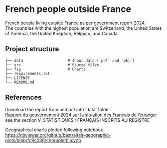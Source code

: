# French people outside France
French people living outside France as per government report 2024. <br>
The countries with the highest population are Switzerland, the United States of America, 
the United Kingdom, Belgium, and Canada.

## Project structure
```
├── data                    # Input data (`pdf` and `pkl`)
├── src                     # Source files 
├── fig                     # Charts
├── requirements.txt        
├── LICENSE
└── README.md
```

## References
Download the report from and put into 'data' folder <br>
<a href="https://francais-du-monde.org/wp-content/uploads/2022/11/2024-gouvernement-francais-etranger-rapport.pdf">Rapport du gouvernement 2024 sur la situation des Français de l’étranger</a> <br>
see the section V. STATISTIQUES : FRANÇAIS INSCRITS AU REGISTRE 

Geographical charts plotted following notebook <br>
https://nbviewer.org/github/bast/altair-geographic-plots/blob/fc9c036/choropleth.ipynb
